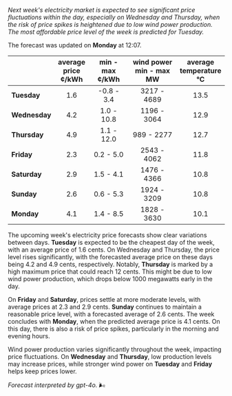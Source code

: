 *Next week's electricity market is expected to see significant price fluctuations within the day, especially on Wednesday and Thursday, when the risk of price spikes is heightened due to low wind power production. The most affordable price level of the week is predicted for Tuesday.*

The forecast was updated on **Monday** at 12:07.

|             | average<br>price<br>¢/kWh | min - max<br>¢/kWh | wind power<br>min - max<br>MW | average<br>temperature<br>°C |
|:-------------|:----------------:|:----------------:|:-------------:|:-------------:|
| **Tuesday**    | 1.6                | -0.8 - 3.4             | 3217 - 4689               | 13.5               |
| **Wednesday**| 4.2                | 1.0 - 10.8             | 1196 - 3064              | 12.9               |
| **Thursday**    | 4.9                | 1.1 - 12.0             | 989 - 2277               | 12.7               |
| **Friday**  | 2.3                | 0.2 - 5.0              | 2543 - 4062              | 11.8               |
| **Saturday**   | 2.9                | 1.5 - 4.1              | 1476 - 4366              | 10.8               |
| **Sunday**  | 2.6                | 0.6 - 5.3              | 1924 - 3209              | 10.8               |
| **Monday**  | 4.1                | 1.4 - 8.5              | 1828 - 3630              | 10.1               |

The upcoming week's electricity price forecasts show clear variations between days. **Tuesday** is expected to be the cheapest day of the week, with an average price of 1.6 cents. On Wednesday and Thursday, the price level rises significantly, with the forecasted average price on these days being 4.2 and 4.9 cents, respectively. Notably, **Thursday** is marked by a high maximum price that could reach 12 cents. This might be due to low wind power production, which drops below 1000 megawatts early in the day.

On **Friday** and **Saturday**, prices settle at more moderate levels, with average prices at 2.3 and 2.9 cents. **Sunday** continues to maintain a reasonable price level, with a forecasted average of 2.6 cents. The week concludes with **Monday**, when the predicted average price is 4.1 cents. On this day, there is also a risk of price spikes, particularly in the morning and evening hours.

Wind power production varies significantly throughout the week, impacting price fluctuations. On **Wednesday** and **Thursday**, low production levels may increase prices, while stronger wind power on **Tuesday** and **Friday** helps keep prices lower.

*Forecast interpreted by gpt-4o.* 🌬️
